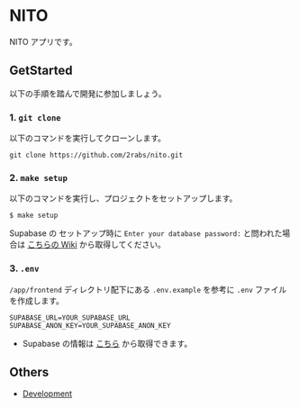 # NITO

NITO アプリです。

## GetStarted

以下の手順を踏んで開発に参加しましょう。

### 1. `git clone`

以下のコマンドを実行してクローンします。

```shell
git clone https://github.com/2rabs/nito.git
```

### 2. `make setup`

以下のコマンドを実行し、プロジェクトをセットアップします。

```shell
$ make setup
```

Supabase の セットアップ時に `Enter your database password:` と問われた場合は [こちらの Wiki](https://www.notion.so/2rabs/Supabase-5e6a3dcca45d4345839515eb7058c608) から取得してください。

### 3. `.env`

`/app/frontend` ディレクトリ配下にある `.env.example` を参考に `.env` ファイルを作成します。

```text
SUPABASE_URL=YOUR_SUPABASE_URL
SUPABASE_ANON_KEY=YOUR_SUPABASE_ANON_KEY
```

- Supabase の情報は [こちら](https://app.supabase.com/project/hwxxihvcszfhaxlguajv/settings/api) から取得できます。

## Others

- [Development](docs/Development.md)